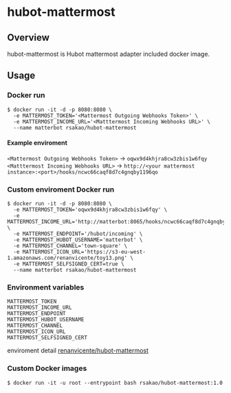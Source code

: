 # hubot-mattermost

## Overview
hubot-mattermost is Hubot mattermost adapter included docker image.

## Usage

### Docker run
```
$ docker run -it -d -p 8080:8080 \
  -e MATTERMOST_TOKEN='<Mattermost Outgoing Webhooks Token>' \
  -e MATTERMOST_INCOME_URL='<Matttermost Incoming Webhooks URL>' \
  --name matterbot rsakao/hubot-mattermost
```
#### Example enviroment
`<Mattermost Outgoing Webhooks Token>` -> `oqwx9d4khjra8cw3zbis1w6fqy`  
`<Matttermost Incoming Webhooks URL>` -> `http://<your mattermost instance>:<port>/hooks/ncwc66caqf8d7c4gnqby1196qo`

### Custom enviroment Docker run
```
$ docker run -it -d -p 8080:8080 \
  -e MATTERMOST_TOKEN='oqwx9d4khjra8cw3zbis1w6fqy' \
  -e MATTERMOST_INCOME_URL='http://matterbot:8065/hooks/ncwc66caqf8d7c4gnqby1196qo' \
  -e MATTERMOST_ENDPOINT='/hubot/incoming' \
  -e MATTERMOST_HUBOT_USERNAME='matterbot' \
  -e MATTERMOST_CHANNEL='town-square' \
  -e MATTERMOST_ICON_URL='https://s3-eu-west-1.amazonaws.com/renanvicente/toy13.png' \
  -e MATTERMOST_SELFSIGNED_CERT=true \
  --name matterbot rsakao/hubot-mattermost
```

### Environment variables
```
MATTERMOST_TOKEN
MATTERMOST_INCOME_URL
MATTERMOST_ENDPOINT
MATTERMOST_HUBOT_USERNAME
MATTERMOST_CHANNEL
MATTERMOST_ICON_URL
MATTERMOST_SELFSIGNED_CERT
```
enviroment detail [renanvicente/hubot-mattermost](https://github.com/renanvicente/hubot-mattermost/blob/master/README.md#environment-variables)

### Custom Docker images
```
$ docker run -it -u root --entrypoint bash rsakao/hubot-mattermost:1.0
```
